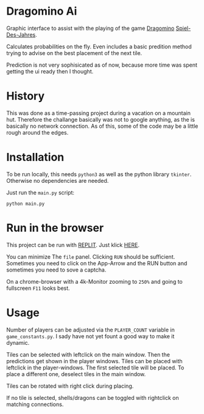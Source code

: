 # Dragomino Ai

Graphic interface to assist with the playing of the game [Dragomino](https://pegasusshop.de/sortiment/spiele/kinderspiele/11649/dragomino-kinderspiel-des-jahres-2021) [Spiel-Des-Jahres](https://www.spiel-des-jahres.de/spiele/dragomino/).

Calculates probabilities on the fly. 
Even includes a basic predition method trying to advise on the best placement of the next tile.

Prediction is not very sophisicated as of now, because more time was spent getting the ui ready then I thought.

# History
This was done as a time-passing project during a vacation on a mountain hut. 
Therefore the challange basically was not to google anything, as the is basically no network connection.
As of this, some of the code may be a little rough around the edges.

# Installation
To be run locally, this needs `python3` as well as the python library `tkinter`.
Otherwise no dependencies are needed.

Just run the `main.py` script:
```
python main.py
```
# Run in the browser
This project can be run with [REPLIT](https://replit.com/). Just klick [HERE](https://replit.com/@jonas-kell/dragomino-ai).

You can minimize The `file` panel. Clicking `RUN` should be sufficient. Sometimes you need to click on the App-Arrow and the RUN button and sometimes you need to sove a captcha.

On a chrome-browser with a 4k-Monitor zooming to `250%` and going to fullscreen `F11` looks best.

# Usage
Number of players can be adjusted via the `PLAYER_COUNT` variable in `game_constants.py`. I sady have not yet fount a good way to make it dynamic.

Tiles can be selected with leftclick on the main window. Then the predictions get shown in the player windows.
Tiles can be placed with leftclick in the player-windows. The first selected tile will be placed.
To place a different one, deselect tiles in the main window.

Tiles can be rotated with right click during placing.

If no tile is selected, shells/dragons can be toggled with rightclick on matching connections.
